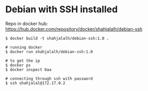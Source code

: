 # Debian with SSH installed

Repo in docker hub: https://hub.docker.com/repository/docker/shahjalalh/debian-ssh

```
$ docker build -t shahjalalh/debian-ssh:1.0 .

# running docker
$ docker run shahjalalh/debian-ssh:1.0

# to get the ip
$ docker ps
$ docker inspect 6aa

# connecting through ssh with password
$ ssh shahjalal@172.17.0.2

```